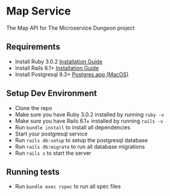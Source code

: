 # Map Service

The Map API for The Microservice Dungeon project

## Requirements

- Install Ruby 3.0.2 [Installation Guide](https://www.ruby-lang.org/de/documentation/installation/)
- Install Rails 6.1+ [Installation Guide](https://guides.rubyonrails.org/v5.0/getting_started.html#installing-rails)
- Install Postgresql 9.3+ [Postgres.app (MacOS)](https://postgresapp.com/)

## Setup Dev Environment

- Clone the repo
- Make sure you have Ruby 3.0.2 installed by running `ruby -v`
- Make sure you have Rails 6.1+ installed by running `rails -v`
- Run `bundle install` to install all dependencies
- Start your postgresql service
- Run `rails db:setup` to setup the postgresql database
- Run `rails db:migrate` to run all database migrations
- Run `rails s` to start the server

## Running tests

- Run `bundle exec rspec` to run all spec files
